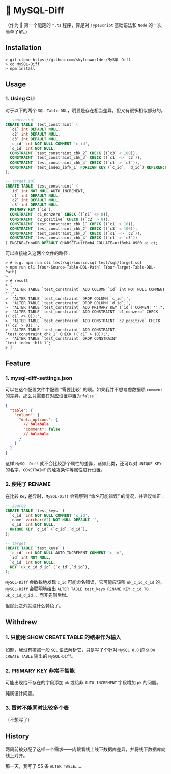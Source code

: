# :dolphin: MySQL-Diff

（作为 :child: 第一个能跑的 `*.ts` 程序，算是对 `TypeScript` 基础语法和 `Node` 的一次简单了解。）

## Installation

```shell
> git clone https://github.com/skyleaworlder/MySQL-Diff
> cd MySQL-Diff
> npm install
```

## Usage

### 1. Using CLI

对于以下的两个 `SQL-Table-DDL`，明显是存在相当差异，但又有很多相似部分的。

```sql
-- source.sql
CREATE TABLE `test_constraint` (
  `c1` int DEFAULT NULL,
  `c2` int DEFAULT NULL,
  `c3` int DEFAULT NULL,
  `c_id` int NOT NULL COMMENT 'c_id',
  `d_id` int NOT NULL,
  CONSTRAINT `test_constraint_chk_2` CHECK ((`c3` < 100)),
  CONSTRAINT `test_constraint_chk_3` CHECK ((`c1` <> `c2`)),
  CONSTRAINT `test_constraint_chk_4` CHECK ((`c1` > `c3`)),
  CONSTRAINT `test_index_ibfk_1` FOREIGN KEY (`c_id`, `d_id`) REFERENCES `test_datacolumn` (`c_id`, `id`) ON DELETE CASCADE
);
```

```sql
-- target.sql
CREATE TABLE `test_constraint` (
  `id` int NOT NULL AUTO_INCREMENT,
  `c1` int DEFAULT NULL,
  `c2` int DEFAULT NULL,
  `c3` int DEFAULT NULL,
  PRIMARY KEY (`id`),
  CONSTRAINT `c1_nonzero` CHECK ((`c1` <> 0)),
  CONSTRAINT `c2_positive` CHECK ((`c2` > 0)),
  CONSTRAINT `test_constraint_chk_1` CHECK ((`c1` > 10)),
  CONSTRAINT `test_constraint_chk_2` CHECK ((`c3` < 100)),
  CONSTRAINT `test_constraint_chk_3` CHECK ((`c1` <> `c2`)),
  CONSTRAINT `test_constraint_chk_4` CHECK ((`c1` > `c3`))
) ENGINE=InnoDB DEFAULT CHARSET=utf8mb4 COLLATE=utf8mb4_0900_ai_ci;
```

可以直接输入这两个文件的路径：

```shell
> # e.g. npm run cli test/sql/source.sql test/sql/target.sql
> npm run cli [Your-Source-Table-DDL-Path] [Your-Target-Table-DDL-Path]
>
> # result
> [
>  "ALTER TABLE `test_constraint` ADD COLUMN `id` int NOT NULL COMMENT '';",
>  'ALTER TABLE `test_constraint` DROP COLUMN `c_id`;',
>  'ALTER TABLE `test_constraint` DROP COLUMN `d_id`;',
>  "ALTER TABLE `test_constraint` ADD PRIMARY KEY (`id`) COMMENT '';",
>  'ALTER TABLE `test_constraint` ADD CONSTRAINT `c1_nonzero` CHECK ((`c1` <> 0));',
>  'ALTER TABLE `test_constraint` ADD CONSTRAINT `c2_positive` CHECK ((`c2` > 0));',
>  'ALTER TABLE `test_constraint` ADD CONSTRAINT `test_constraint_chk_1` CHECK ((`c1` > 10));',
>  'ALTER TABLE `test_constraint` DROP CONSTRAINT `test_index_ibfk_1`;'
> ]
```

## Feature

### 1. mysql-diff-settings.json

可以在这个配置文件中配置 “需要比较” 的项。如果我并不想考虑数据项 `comment` 的差异，那么只需要在对应设置中置为 `false`：

```json
{
  "table": {
    "column": {
      "data_options": {
        // balabala
        "comment": false
        // balabala
      }
    }
  }
}
```

这样 `MySQL-Diff` 就不会比较那个属性的差异，诸如此类，还可以对 `UNIQUE KEY` 的名字、`CONSTRAINT` 的触发条件等属性进行设置。

### 2. 使用了 RENAME

在比较 `Key` 差异时，`MySQL-Diff` 会观察到 “命名可能错误” 的情况，并建议纠正：

```sql
-- source
CREATE TABLE `test_keys` (
  `c_id` int NOT NULL COMMENT 'c_id',
  `name` varchar(62) NOT NULL DEFAULT '',
  `d_id` int NOT NULL,
  UNIQUE KEY `c_id` (`c_id`,`d_id`),
);
```

```sql
-- target
CREATE TABLE `test_keys` (
  `c_id` int NOT NULL AUTO_INCREMENT COMMENT 'c_id',
  `id` int NOT NULL,
  `d_id` int NOT NULL,
  KEY `uk_c_id_d_id` (`c_id`,`d_id`),
);
```

`MySQL-Diff` 会敏锐地发现 `c_id` 可能命名错误，它可能应该叫 `uk_c_id_d_id` 的。`MySQL-Diff` 会聪明地给出 `ALTER TABLE test_keys RENAME KEY c_id TO uk_c_id_d_id;`，而非先删后增。

但除此之外就没什么特色了。

## Withdrew

### 1. 只能用 SHOW CREATE TABLE 的结果作为输入

如题，我没有按照一般 `SQL` 语法解析它，只是写了个针对 `MySQL 8.0` 的 `SHOW CREATE TABLE` 输出的 `MySQL-Diff`。

### 2. PRIMARY KEY 非常不智能

可能出现给不存在的字段添加 `pk` 或给非 `AUTO_INCREMENT` 字段增加 `pk` 的问题。

纯属设计问题。

### 3. 暂时不能同时比较多个表

（不想写了）

## History

两周前被分配了这样一个需求——肉眼看线上线下数据库差异，并将线下数据库向线上对齐。

那一天，我写了 55 条 `ALTER TABLE`……
